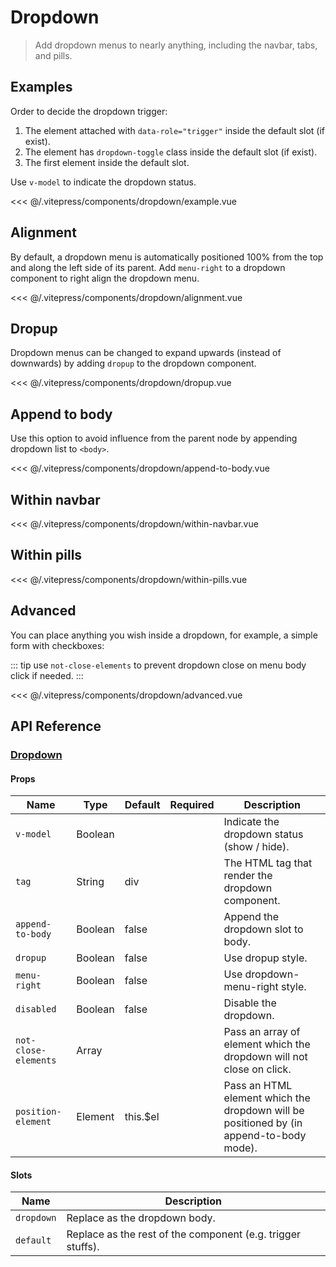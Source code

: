 # Dropdown

> Add dropdown menus to nearly anything, including the navbar, tabs, and pills.

## Examples

Order to decide the dropdown trigger:

1. The element attached with `data-role="trigger"` inside the default slot (if exist).
1. The element has `dropdown-toggle` class inside the default slot (if exist).
2. The first element inside the default slot.

Use `v-model` to indicate the dropdown status.

<DemoWrapper><dropdown-example/></DemoWrapper>

<<< @/.vitepress/components/dropdown/example.vue

## Alignment

By default, a dropdown menu is automatically positioned 100% from the top and along the left side of its parent. Add `menu-right` to a dropdown component to right align the dropdown menu.

<DemoWrapper><dropdown-alignment/></DemoWrapper>

<<< @/.vitepress/components/dropdown/alignment.vue

## Dropup

Dropdown menus can be changed to expand upwards (instead of downwards) by adding `dropup` to the dropdown component.

<DemoWrapper><dropdown-dropup/></DemoWrapper>

<<< @/.vitepress/components/dropdown/dropup.vue

## Append to body

Use this option to avoid influence from the parent node by appending dropdown list to `<body>`.

<DemoWrapper><dropdown-append-to-body/></DemoWrapper>

<<< @/.vitepress/components/dropdown/append-to-body.vue

## Within navbar

<DemoWrapper><dropdown-within-navbar/></DemoWrapper>

<<< @/.vitepress/components/dropdown/within-navbar.vue

## Within pills

<DemoWrapper><dropdown-within-pills/></DemoWrapper>

<<< @/.vitepress/components/dropdown/within-pills.vue

## Advanced

You can place anything you wish inside a dropdown, for example, a simple form with checkboxes:

::: tip
use `not-close-elements` to prevent dropdown close on menu body click if needed.
:::

<DemoWrapper><dropdown-advanced/></DemoWrapper>

<<< @/.vitepress/components/dropdown/advanced.vue


## API Reference

### [Dropdown](https://github.com/uiv-lib/uiv/blob/1.x/src/components/dropdown/Dropdown.vue)

#### Props

| Name                 | Type    | Default  | Required | Description                                                                             |
|----------------------|---------|----------|----------|-----------------------------------------------------------------------------------------|
| `v-model`            | Boolean |          |          | Indicate the dropdown status (show / hide).                                             |
| `tag`                | String  | div      |          | The HTML tag that render the dropdown component.                                        |
| `append-to-body`     | Boolean | false    |          | Append the dropdown slot to body.                                                       |
| `dropup`             | Boolean | false    |          | Use dropup style.                                                                       |
| `menu-right`         | Boolean | false    |          | Use dropdown-menu-right style.                                                          |
| `disabled`           | Boolean | false    |          | Disable the dropdown.                                                                   |
| `not-close-elements` | Array   |          |          | Pass an array of element which the dropdown will not close on click.                    |
| `position-element`   | Element | this.$el |          | Pass an HTML element which the dropdown will be positioned by (in append-to-body mode). |

#### Slots

| Name       | Description                                                 |
|------------|-------------------------------------------------------------|
| `dropdown` | Replace as the dropdown body.                               |
| `default`  | Replace as the rest of the component (e.g. trigger stuffs). |
